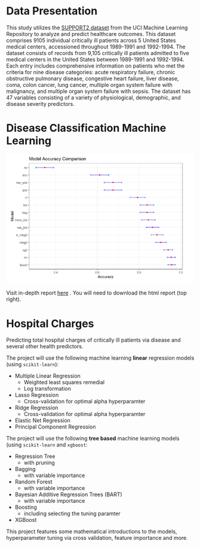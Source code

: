 # Data Presentation

This study utilizes the [SUPPORT2 dataset](https://archive.ics.uci.edu/dataset/880/support2) from the UCI Machine Learning Repository to analyze and predict healthcare outcomes. This dataset comprises 9105 individual critically ill patients across 5 United States medical centers, accessioned throughout 1989-1991 and 1992-1994. The dataset consists of records from 9,105 critically ill patients admitted to five medical centers in the United States between 1989-1991 and 1992-1994. Each entry includes comprehensive information on patients who met the criteria for nine disease categories: acute respiratory failure, chronic obstructive pulmonary disease, congestive heart failure, liver disease, coma, colon cancer, lung cancer, multiple organ system failure with malignancy, and multiple organ system failure with sepsis. The dataset has 47 variables consisting of a variety of physiological, demographic, and disease severity predictors.

# Disease Classification Machine Learning

![Model Final Results](qualitative_part/model_final_results.png)

Visit in-depth report [here](qualitative_part/qualitative_modeling_report.html) . You will need to download the html report (top right). 

# Hospital Charges
Predicting total hospital charges of critically ill patients via disease and several other health predictors. 

The project will use the following machine learning **linear** regression models (using `scikit-learn`): 
- Multiple Linear Regression
  - Weighted least squares remedial
  - Log transformation
- Lasso Regression
  - Cross-validation for optimal alpha hyperparamter
- Ridge Regression
  - Cross-validation for optimal alpha hyperparamter
- Elastic Net Regression
- Principal Component Regression

The project will use the following **tree based** machine learning models (using `scikit-learn` and `xgboost`: 
- Regression Tree
  - with pruning
- Bagging
  - with variable importance
- Random Forest
  - with variable importance
- Bayesian Additive Regression Trees (BART)
  - with variable importance
- Boosting
  - including selecting the tuning paramter
- XGBoost


This project features some mathematical introductions to the models, hyperparameter tuning via cross validation, feature importance and more.


